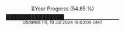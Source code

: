 <p align="center">
⏳Year Progress (54.85 %)<br>
████████████████▁▁▁▁▁▁▁▁▁▁▁▁▁▁ <br>
<sub>Updated: Fri, 19 Jul 2024 18:03:06 GMT</sub>
</p>

